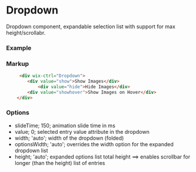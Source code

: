 # Dropdown

Dropdown component, expandable selection list with support for max height/scrollabr.

### Example

### Markup
```html
     <div wix-ctrl="Dropdown">
        <div value="show">Show Images</div>
            <div value="hide">Hide Images</div>
        <div value="showhover">Show Images on Hover</div>
    </div>
```

### Options

* slideTime; 150; animation slide time in ms
* value; 0; selected entry value attribute in the dropdown
* width; 'auto'; width of the dropdown (folded)
* optionsWidth; 'auto'; overrides the width option for the expanded dropdown list
* height; 'auto'; expanded options list total height ==> enables scrollbar for longer (than the height) list of entries

